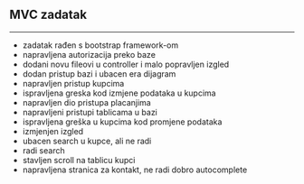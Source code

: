 ## MVC zadatak
---
- zadatak rađen s bootstrap framework-om
- napravljena autorizacija preko baze
- dodani novu fileovi u controller i malo popravljen izgled 
- dodan pristup bazi i ubacen era dijagram
- napravljen pristup kupcima
- ispravljena greska kod izmjene podataka u kupcima
- napravljen dio pristupa placanjima 
- napravljeni pristupi tablicama u bazi
- ispravljena greška u kupcima kod promjene podataka
- izmjenjen izgled
- ubacen search u kupce, ali ne radi
- radi search
- stavljen scroll na tablicu kupci
- napravljena stranica za kontakt, ne radi dobro autocomplete